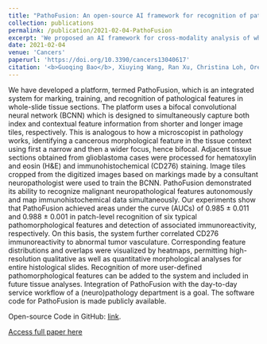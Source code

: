 ```yaml
---
title: "PathoFusion: An open-source AI framework for recognition of pathomorphological features and mapping of immunohistochemical data "
collection: publications
permalink: /publication/2021-02-04-PathoFusion
excerpt: 'We proposed an AI framework for cross-modality analysis of whole-slide pathology images. Code: https://github.com/guoqingbao/Pathofusion.'
date: 2021-02-04
venue: 'Cancers'
paperurl: 'https://doi.org/10.3390/cancers13040617'
citation: '<b>Guoqing Bao</b>, Xiuying Wang, Ran Xu, Christina Loh, Oreoluwa Daniel Adeyinka, Dula Asheka Pieris, Svetlana Cherepanoff, Gary Gracie, Maggie Lee, Kerrie L. McDonald, Anna K. Nowak, Richard Banati, Michael E. Buckland, and Manuel B. Graeber, (2021). &quot;PathoFusion: An open-source AI framework for recognition of pathomorphological features and mapping of immunohistochemical data&quot; <i>Cancers</i>. 13(4):617.'
---
```

We have developed a platform, termed PathoFusion, which is an integrated system for marking, training, and recognition of pathological features in whole-slide tissue sections. The platform uses a bifocal convolutional neural network (BCNN) which is designed to simultaneously capture both index and contextual feature information from shorter and longer image tiles, respectively. This is analogous to how a microscopist in pathology works, identifying a cancerous morphological feature in the tissue context using first a narrow and then a wider focus, hence bifocal. Adjacent tissue sections obtained from glioblastoma cases were processed for hematoxylin and eosin (H&E) and immunohistochemical (CD276) staining. Image tiles cropped from the digitized images based on markings made by a consultant neuropathologist were used to train the BCNN. PathoFusion demonstrated its ability to recognize malignant neuropathological features autonomously and map immunohistochemical data simultaneously. Our experiments show that PathoFusion achieved areas under the curve (AUCs) of 0.985 ± 0.011 and 0.988 ± 0.001 in patch-level recognition of six typical pathomorphological features and detection of associated immunoreactivity, respectively. On this basis, the system further correlated CD276 immunoreactivity to abnormal tumor vasculature. Corresponding feature distributions and overlaps were visualized by heatmaps, permitting high-resolution qualitative as well as quantitative morphological analyses for entire histological slides. Recognition of more user-defined pathomorphological features can be added to the system and included in future tissue analyses. Integration of PathoFusion with the day-to-day service workflow of a (neuro)pathology department is a goal. The software code for PathoFusion is made publicly available.

Open-source Code in GitHub: [link](https://github.com/guoqingbao/Pathofusion).

[Access full paper here](https://doi.org/10.3390/cancers13040617)